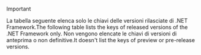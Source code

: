 
> [!IMPORTANT]
> <span data-ttu-id="02d2f-101">La tabella seguente elenca solo le chiavi delle versioni rilasciate di .NET Framework.</span><span class="sxs-lookup"><span data-stu-id="02d2f-101">The following table lists the keys of released versions of the .NET Framework only.</span></span> <span data-ttu-id="02d2f-102">Non vengono elencate le chiavi di versioni di anteprima o non definitive.</span><span class="sxs-lookup"><span data-stu-id="02d2f-102">It doesn't list the keys of preview or pre-release versions.</span></span>
